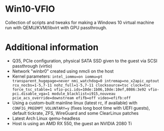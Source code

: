 # Win10-VFIO
Collection of scripts and tweaks for making a Windows 10 virtual machine run with QEMU/KVM/libvirt with GPU passthrough.

# Additional information
* Q35, PCIe configuration, physical SATA SSD given to the guest via SCSI passthrough (virtio)
* Network "winbr0" created using nmcli on the host
* Kernel parameters: `intel_iommu=on iommu=pt transparent_hugepage=never nmi_watchdog=0 intremap=no_x2apic_optout rcu_nocbs=1-5,7-11 nohz_full=1-5,7-11 clocksource=tsc clock=tsc force_tsc_stable=1 vfio-pci.ids=10de:1b06,10de:10ef,8086:3e92 vfio-pci.disable_vga=1 module_blacklist=i915,nouveau pcie_acs_override=downstream efifb=off video=efifb:off`
* Using a custom-built mainline linux (latest rc, if available) with `CONFIG_PREEMPT_VOLUNTARY=y` (fixes long boot time with UEFI guests), default tickrate, ZFS, WireGuard and some ClearLinux patches
* Latest Arch Linux qemu-headless
* Host is using an AMD RX 550, the guest an NVIDIA 2080 Ti
